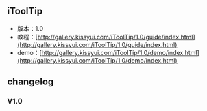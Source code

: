 ## iToolTip

* 版本：1.0
* 教程：[http://gallery.kissyui.com/iToolTip/1.0/guide/index.html](http://gallery.kissyui.com/iToolTip/1.0/guide/index.html)
* demo：[http://gallery.kissyui.com/iToolTip/1.0/demo/index.html](http://gallery.kissyui.com/iToolTip/1.0/demo/index.html)

## changelog

### V1.0


